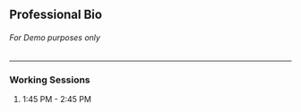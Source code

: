 ## Professional Bio

###### For Demo purposes only

---

### Working Sessions

1. 1:45 PM - 2:45 PM
